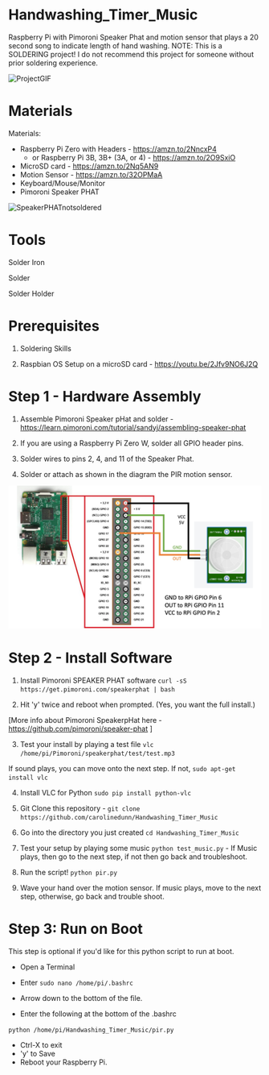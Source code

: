 # Handwashing_Timer_Music
Raspberry Pi with Pimoroni Speaker Phat and motion sensor that plays a 20 second song to indicate length of hand washing.
NOTE: This is a SOLDERING project! I do not recommend this project for someone without prior soldering experience.

![ProjectGIF](https://github.com/carolinedunn/Handwashing_Timer_Music/blob/master/photos/handwashingtimer.gif)

# Materials
Materials:
- Raspberry Pi Zero with Headers - https://amzn.to/2NncxP4
  - or Raspberry Pi 3B, 3B+ (3A, or 4) - https://amzn.to/2O9SxiO
- MicroSD card - https://amzn.to/2Nq5AN9
- Motion Sensor - https://amzn.to/32OPMaA
- Keyboard/Mouse/Monitor
- Pimoroni Speaker PHAT

![SpeakerPHATnotsoldered](https://github.com/carolinedunn/Handwashing_Timer_Music/blob/master/photos/speaker-phat-unsoldered.jpg)

# Tools
Solder Iron

Solder

Solder Holder

# Prerequisites
1. Soldering Skills

2. Raspbian OS Setup on a microSD card - https://youtu.be/2Jfv9NO6J2Q

# Step 1 - Hardware Assembly
1. Assemble Pimoroni Speaker pHat and solder - https://learn.pimoroni.com/tutorial/sandyj/assembling-speaker-phat

2. If you are using a Raspberry Pi Zero W, solder all GPIO header pins.

3. Solder wires to pins 2, 4, and 11 of the Speaker Phat.

4. Solder or attach as shown in the diagram the PIR motion sensor.

![WiringDiagram](https://github.com/carolinedunn/SmartHome_MotionSensor_RPi/blob/master/Wiring%20Diagram-MotionSensor%20to%20RPi.jpg)

# Step 2 - Install Software
1. Install Pimoroni SPEAKER PHAT software ```curl -sS https://get.pimoroni.com/speakerphat | bash```

2. Hit 'y' twice and reboot when prompted. (Yes, you want the full install.)

[More info about Pimoroni SpeakerpHat here - https://github.com/pimoroni/speaker-phat ]

3. Test your install by playing a test file ```vlc /home/pi/Pimoroni/speakerphat/test/test.mp3```

If sound plays, you can move onto the next step. If not, ```sudo apt-get install vlc```

4. Install VLC for Python ```sudo pip install python-vlc```

5. Git Clone this repository - ```git clone https://github.com/carolinedunn/Handwashing_Timer_Music```

6. Go into the directory you just created ```cd Handwashing_Timer_Music```

7. Test your setup by playing some music ```python test_music.py``` - If Music plays, then go to the next step, if not then go back and troubleshoot.

8. Run the script! ```python pir.py```
9. Wave your hand over the motion sensor. If music plays, move to the next step, otherwise, go back and trouble shoot.


# Step 3: Run on Boot

This step is optional if you'd like for this python script to run at boot.

- Open a Terminal
- Enter
```sudo nano /home/pi/.bashrc```

- Arrow down to the bottom of the file.
- Enter the following at the bottom of the .bashrc

```python /home/pi/Handwashing_Timer_Music/pir.py```

- Ctrl-X to exit
- 'y' to Save
- Reboot your Raspberry Pi.
